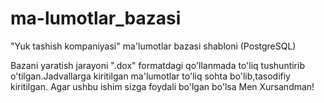 # ma-lumotlar_bazasi
"Yuk tashish kompaniyasi" ma'lumotlar bazasi shabloni (PostgreSQL)

Bazani yaratish jarayoni ".dox" formatdagi qo'llanmada to'liq tushuntirib o'tilgan.Jadvallarga kiritilgan ma'lumotlar to'liq sohta bo'lib,tasodifiy kiritilgan.
Agar ushbu ishim sizga foydali bo'lgan bo'lsa Men Xursandman!
